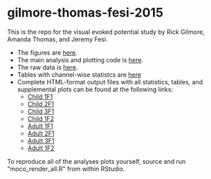 # gilmore-thomas-fesi-2015

This is the repo for the visual evoked potential study by Rick Gilmore, Amanda Thomas, and Jeremy Fesi.

- The figures are [here](figs/).
- The main analysis and plotting code is [here](/R).
- The raw data is [here](/csv).
- Tables with channel-wise statistcs are [here](/xlsx)
- Complete HTML-format output files with all statistics, tables, and supplemental plots can be found at the following links:
    - [Child 1F1](https://rawgit.com/gilmore-lab/gilmore-thomas-fesi-2015/master/html/child.1F1.html)
    - [Child 2F1](https://rawgit.com/gilmore-lab/gilmore-thomas-fesi-2015/master/html/child.2F1.html)
    - [Child 3F1](https://rawgit.com/gilmore-lab/gilmore-thomas-fesi-2015/master/html/child.3F1.html)
    - [Child 1F2](https://rawgit.com/gilmore-lab/gilmore-thomas-fesi-2015/master/html/chchild.1F2.html)
    - [Adult 1F1](https://rawgit.com/gilmore-lab/gilmore-thomas-fesi-2015/master/html/adult.1F1.html)
    - [Adult 2F1](https://rawgit.com/gilmore-lab/gilmore-thomas-fesi-2015/master/html/adult.2F1.html)
    - [Adult 3F1](https://rawgit.com/gilmore-lab/gilmore-thomas-fesi-2015/master/html/adult.3F1.html)
    - [Adult 1F2](https://rawgit.com/gilmore-lab/gilmore-thomas-fesi-2015/master/html/adult.1F2.html)

To reproduce all of the analyses plots yourself, source and run "moco_render_all.R" from within RStudio.
